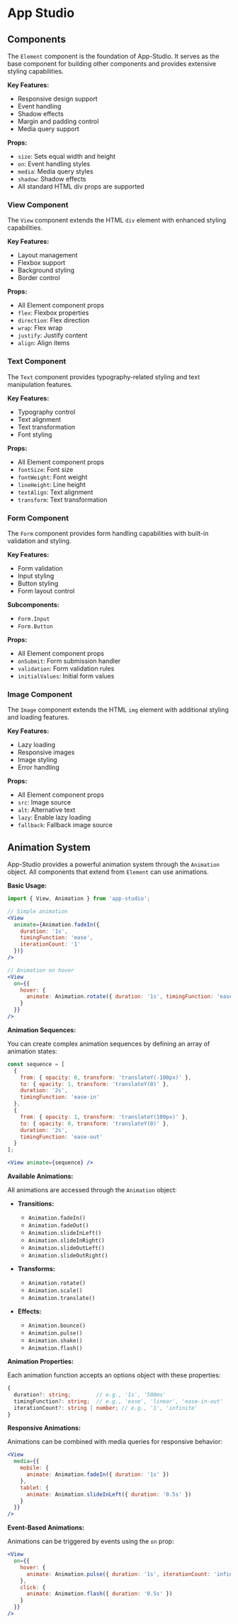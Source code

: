 # App Studio

##  Components

The `Element` component is the foundation of App-Studio. It serves as the base component for building other components and provides extensive styling capabilities.

**Key Features:**
- Responsive design support
- Event handling
- Shadow effects
- Margin and padding control
- Media query support

**Props:**
- `size`: Sets equal width and height
- `on`: Event handling styles
- `media`: Media query styles
- `shadow`: Shadow effects
- All standard HTML div props are supported

### View Component

The `View` component extends the HTML `div` element with enhanced styling capabilities.

**Key Features:**
- Layout management
- Flexbox support
- Background styling
- Border control

**Props:**
- All Element component props
- `flex`: Flexbox properties
- `direction`: Flex direction
- `wrap`: Flex wrap
- `justify`: Justify content
- `align`: Align items

### Text Component

The `Text` component provides typography-related styling and text manipulation features.

**Key Features:**
- Typography control
- Text alignment
- Text transformation
- Font styling

**Props:**
- All Element component props
- `fontSize`: Font size
- `fontWeight`: Font weight
- `lineHeight`: Line height
- `textAlign`: Text alignment
- `transform`: Text transformation

### Form Component

The `Form` component provides form handling capabilities with built-in validation and styling.

**Key Features:**
- Form validation
- Input styling
- Button styling
- Form layout control

**Subcomponents:**
- `Form.Input`
- `Form.Button`

**Props:**
- All Element component props
- `onSubmit`: Form submission handler
- `validation`: Form validation rules
- `initialValues`: Initial form values

### Image Component

The `Image` component extends the HTML `img` element with additional styling and loading features.

**Key Features:**
- Lazy loading
- Responsive images
- Image styling
- Error handling

**Props:**
- All Element component props
- `src`: Image source
- `alt`: Alternative text
- `lazy`: Enable lazy loading
- `fallback`: Fallback image source

## Animation System

App-Studio provides a powerful animation system through the `Animation` object. All components that extend from `Element` can use animations.

**Basic Usage:**

```jsx
import { View, Animation } from 'app-studio';

// Simple animation
<View 
  animate={Animation.fadeIn({
    duration: '1s',
    timingFunction: 'ease',
    iterationCount: '1'
  })}
/>

// Animation on hover
<View
  on={{
    hover: {
      animate: Animation.rotate({ duration: '1s', timingFunction: 'ease' })
    }
  }}
/>
```

**Animation Sequences:**

You can create complex animation sequences by defining an array of animation states:

```jsx
const sequence = [
  {
    from: { opacity: 0, transform: 'translateY(-100px)' },
    to: { opacity: 1, transform: 'translateY(0)' },
    duration: '2s',
    timingFunction: 'ease-in'
  },
  {
    from: { opacity: 1, transform: 'translateY(100px)' },
    to: { opacity: 0, transform: 'translateY(0)' },
    duration: '2s',
    timingFunction: 'ease-out'
  }
];

<View animate={sequence} />
```

**Available Animations:**

All animations are accessed through the `Animation` object:

- **Transitions:**
  - `Animation.fadeIn()`
  - `Animation.fadeOut()`
  - `Animation.slideInLeft()`
  - `Animation.slideInRight()`
  - `Animation.slideOutLeft()`
  - `Animation.slideOutRight()`
  
- **Transforms:**
  - `Animation.rotate()`
  - `Animation.scale()`
  - `Animation.translate()`
  
- **Effects:**
  - `Animation.bounce()`
  - `Animation.pulse()`
  - `Animation.shake()`
  - `Animation.flash()`

**Animation Properties:**

Each animation function accepts an options object with these properties:

```typescript
{
  duration?: string;        // e.g., '1s', '500ms'
  timingFunction?: string;  // e.g., 'ease', 'linear', 'ease-in-out'
  iterationCount?: string | number; // e.g., '1', 'infinite'
}
```

**Responsive Animations:**

Animations can be combined with media queries for responsive behavior:

```jsx
<View
  media={{
    mobile: {
      animate: Animation.fadeIn({ duration: '1s' })
    },
    tablet: {
      animate: Animation.slideInLeft({ duration: '0.5s' })
    }
  }}
/>
```

**Event-Based Animations:**

Animations can be triggered by events using the `on` prop:

```jsx
<View
  on={{
    hover: {
      animate: Animation.pulse({ duration: '1s', iterationCount: 'infinite' })
    },
    click: {
      animate: Animation.flash({ duration: '0.5s' })
    }
  }}
/>
```

